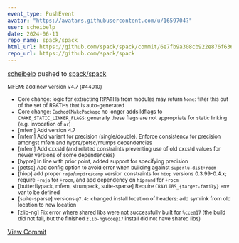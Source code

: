 ```yaml
---
event_type: PushEvent
avatar: "https://avatars.githubusercontent.com/u/1659704?"
user: scheibelp
date: 2024-06-11
repo_name: spack/spack
html_url: https://github.com/spack/spack/commit/6e7fb9a308cb922e876f636439d96d793652aa24
repo_url: https://github.com/spack/spack
---
```


<a href='https://github.com/scheibelp' target='_blank'>scheibelp</a> pushed to <a href='https://github.com/spack/spack' target='_blank'>spack/spack</a>

<small>MFEM: add new version v4.7 (#44010)

* Core change: logic for extracting RPATHs from modules may return
  `None`: filter this out of the set of RPATHs that is auto-generated
* Core change: `CachedCMakePackage` no longer adds ldflags to
  `CMAKE_STATIC_LINKER_FLAGS`: generally these flags are not appropriate
  for static linking (e.g. invocation of `ar`)
* [mfem] Add version 4.7
* [mfem] Add variant for precision (single/double). Enforce consistency
  for precision amongst mfem and hypre/petsc/mumps dependencies
* [mfem] Add cxxstd (and related constraints preventing use of
  old cxxstd values for newer versions of some dependencies)
* [hypre] In line with prior point, added support for specifying
  precision
* [petsc] Add config option to avoid error when building against
  `superlu-dist+rocm`
* [hiop] add proper `raja`/`umpire`/`camp` version constraints for
  `hiop` versions 0.3.99-0.4.x; require `+raja` for `+rocm`, and
  add dependency on `hiprand` for `+rocm`
* [butterflypack, mfem, strumpack, suite-sparse] Require
  `CRAYLIBS_{target-family}` env var to be defined
* [suite-sparse] versions `@7.4:` changed install location of headers:
  add symlink from old location to new location
* [zlib-ng] Fix error where shared libs were not successfully built for
  `%cce@17` (the build did not fail, but the finished `zlib-ng%cce@17`
  install did not have shared libs)</small>

<a href='https://github.com/spack/spack/commit/6e7fb9a308cb922e876f636439d96d793652aa24' target='_blank'>View Commit</a>